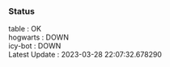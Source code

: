 ### Status


table : OK  
hogwarts : DOWN  
icy-bot : DOWN  
Latest Update : 2023-03-28 22:07:32.678290
